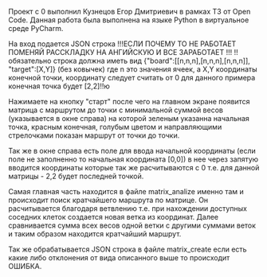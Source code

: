 Проект с 0 выполнил Кузнецов Егор Дмитриевич в рамках ТЗ от Open Code.
Данная работа была выполнена на языке Python в виртуальное среде PyCharm. 

На вход подается JSON строка !!!ЕСЛИ ПОЧЕМУ ТО НЕ РАБОТАЕТ ПОМЕНЯЙ РАССКЛАДКУ НА АНГИЙСКУЮ И ВСЕ ЗАРАБОТАЕТ !!!
    !!обязательно строка должна иметь вид {"board":[[n,n,n],[n,n,n],[n,n,n]], "target":[X,Y]} (без ковычек) где n это значения ячеек, а X,Y координаты 
конечной точки, координату следует считать от 0 для данного примера конечная точка будет [2,2]!!ю

Нажимаете на кнопку "старт" после чего на главном экране появится матрица с маршрутом до точки с минимальной суммой весов (указывается в окне справа) на которой зеленым указанна начальная точка, 
красным конечная, голубым цветом и направляющими стрелочками показан маршрут от точки до точки.

Так же в окне справа есть поле для ввода начальной координаты (если поле не заполненно то начальная координата [0,0]) в нее через запятую вводится координаты которые так же расчитываются с 0
т.е. для данной матрицы - 2,2 будет последней точкой.

Самая главная часть находится в файле matrix_analize именно там и происходит поиск кратчайшего маршрута по матрице. Он расчитывается благодаря ветвлению т.е. при нахождении доступных соседних клеток
создается новая ветка из координат. Далее сравнивается сумма всех весов одной ветки с другими суммами веток и таким образом находится кратчайший маршрут.

Так же обрабатывается JSON строка в файле matrix_create если есть какие либо отклонения от вида описанного выше то происходит ОШИБКА.
